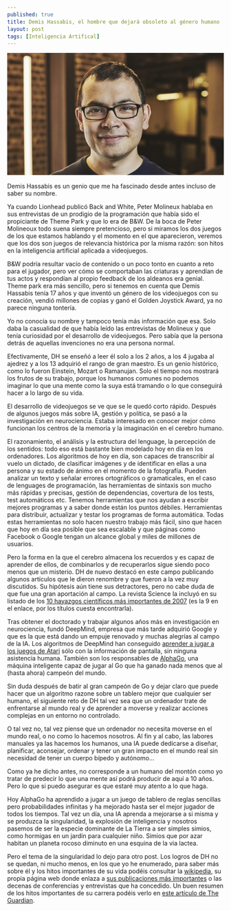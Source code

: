 ```yaml
---
published: true
title: Demis Hassabis, el hombre que dejará obsoleto al género humano
layout: post
tags: [Inteligencia Artifical]
---
```


![Demis Hassabis](/public/img/demis-hassabis-640x360.jpg)

Demis Hassabis es un genio que me ha fascinado desde antes incluso de saber su nombre. 

Ya cuando Lionhead publicó Back and White, Peter Molineux hablaba en sus entrevistas de un prodigio de la programación que había sido el propiciante de Theme Park y que lo era de B&W. De la boca de Peter Molineoux todo suena siempre pretencioso, pero si miramos los dos juegos de los que estamos hablando y el momento en el que aparecieron, veremos que los dos son juegos de relevancia histórica por la misma razón: son hitos en la inteligencia artificial aplicada a videojuegos. 

B&W podría resultar vacío de contenido o un poco tonto en cuanto a reto para el jugador, pero ver cómo se comportaban las criaturas y aprendían de tus actos y respondían al propio feedback de los aldeanos era genial. Theme park era más sencillo, pero si tenemos en cuenta que Demis Hassabis tenía 17 años y que inventó un género de los videojuegos con su creación, vendió millones de copias y ganó el Golden Joystick Award, ya no parece ninguna tontería.

Yo no conocía su nombre y tampoco tenía más información que esa. Solo daba la casualidad de que había leído las entrevistas de Molineux y que tenía curiosidad por el desarrollo de videojuegos. Pero sabía que la persona detrás de aquellas invenciones no era una persona normal. 

Efectivamente, DH se enseñó a leer él solo a los 2 años, a los 4 jugaba al ajedrez y a los 13 adquirió el rango de gran maestro. Es un genio histórico, como lo fueron Einstein, Mozart o Ramanujan. Solo el tiempo nos mostrará los frutos de su trabajo, porque los humanos comunes no podemos imaginar lo que una mente como la suya está tramando o lo que conseguirá hacer a lo largo de su vida.

El desarrollo de videojuegos se ve que se le quedó corto rápido. Después de algunos juegos más sobre IA, gestión y política, se pasó a la investigación en neurociencia. Estaba interesado en conocer mejor cómo funcionan los centros de la memoria y la imaginación en el cerebro humano. 

El razonamiento, el análisis y la estructura del lenguage, la percepción de los sentidos: todo eso está bastante bien modelado hoy en día en los ordenadores. Los algoritmos de hoy en día, son capaces de transcribir al vuelo un dictado, de clasificar imágenes y de identificar en ellas a una persona y su estado de ánimo en el momento de la fotografía. Pueden analizar un texto y señalar errores ortográficos o gramaticales, en el caso de lenguages de programación, las herramientas de sintaxis son mucho más rápidas y precisas, gestión de dependencias, covertura de los tests, test automáticos etc. Tenemos herramientas que nos ayudan a escribir mejores programas y a saber donde están los puntos débiles. Herramientas para distribuir, actualizar y testar los programas de forma automática. Todas estas herramientas no solo hacen nuestro trabajo más fácil, sino que hacen que hoy en día sea posible que sea escalable y que páginas como Facebook o Google tengan un alcance global y miles de millones de usuarios. 

Pero la forma en la que el cerebro almacena los recuerdos y es capaz de aprender de ellos, de combinarlos y de recuperarlos sigue siendo poco menos que un misterio. DH de nuevo destacó en este campo publicando algunos artículos que le dieron renombre y que fueron a la vez muy discutidos. Su hipótesis aún tiene sus detractores, pero no cabe duda de que fue una gran aportación al campo. La revista Science la incluyó en su listado de los [10 hayazgos científicos más importantes de 2007](http://science.sciencemag.org/content/318/5858/1844.1.full) (es la 9 en el enlace, por los títulos cuesta encontrarla).

Tras obtener el doctorado y trabajar algunos años más en investigación en neurociencia, fundó DeepMind, empresa que más tarde adquirió Google y que es la que está dando un empuje renovado y muchas alegrías al campo de la IA. Los algoritmos de DeepMind han conseguido [aprender a jugar a los juegos de Atari](https://www.deepmind.com/dqn.html) sólo con la información de pantalla, sin ninguna asistencia humana. También son los responsables de [AlphaGo](https://www.deepmind.com/alpha-go.html), una máquina inteligente capaz de jugar al Go que ha ganado nada menos que al (hasta ahora) campeón del mundo.

Sin duda después de batir al gran campeón de Go y dejar claro que puede hacer que un algoritmo razone sobre un tablero mejor que cualquier ser humano, el siguiente reto de DH tal vez sea que un ordenador trate de enfrentarse al mundo real y de aprender a moverse y realizar acciones complejas en un entorno no controlado. 

O tal vez no, tal vez piense que un ordenador no necesita moverse en el mundo real, o no como lo hacemos nosotros. Al fin y al cabo, las labores manuales ya las hacemos los humanos, una IA puede dedicarse a diseñar, planificar, aconsejar, ordenar y tener un gran impacto en el mundo real sin necesidad de tener un cuerpo bípedo y autónomo... 

Como ya he dicho antes, no corresponde a un humano del montón como yo tratar de predecir lo que una mente así podrá producir de aquí a 10 años. Pero lo que si puedo asegurar es que estaré muy atento a lo que haga.

Hoy AlphaGo ha aprendido a jugar a un juego de tablero de reglas sencillas pero probabilidades infinitas y ha mejorado hasta ser el mejor jugador de todos los tiempos. Tal vez un día, una IA aprenda a mejorarse a si misma y se produzca la singularidad, la explosión de inteligencia y nosotros pasemos de ser la especie dominante de La Tierra a ser simples simios, como hormigas en un jardín para cualquier niño. Simios que por azar habitan un planeta rocoso diminuto en una esquina de la via lactea. 

Pero el tema de la singularidad lo dejo para otro post. Los logros de DH no se quedan, ni mucho menos, en los que yo he enumerado, para saber más sobre él y los hitos importantes de su vida podéis consultar la [wikipedia](https://en.wikipedia.org/wiki/Demis_Hassabis), su propia página web donde enlaza a [sus publicaciones más importantes](http://demishassabis.com/publications/) o las decenas de conferencias y entrevistas que ha concedido. Un buen resumen de los hitos importantes de su carrera podéis verlo en [este artículo de The Guardian](http://www.theguardian.com/technology/shortcuts/2014/jan/28/demis-hassabis-15-facts-deepmind-technologies-founder-google). 

